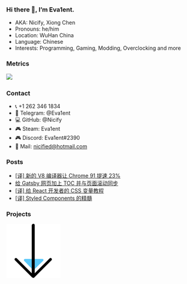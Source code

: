 ### Hi there 👋, I’m Eva1ent.

- AKA: Nicify, Xiong Chen
- Pronouns: he/him
- Location: WuHan China
- Language: Chinese
- Interests: Programming, Gaming, Modding, Overclocking and more

### Metrics
![](https://metrics.lecoq.io/nicify?template=classic&base.header=0&base.activity=0&base.community=0&base.repositories=0&base.metadata=0&isocalendar=1&languages=1&isocalendar.duration=full-year&config.timezone=Asia%2FShangha)

### Contact
- 📞 +1 262 346 1834
- 💬 Telegram: @Eva1ent
- 💻 GitHub: @Nicify
- 🎮 Steam: Eva1ent
- 🎮 Discord: Eva1ent#2390
- 📧 Mail: nicified@hotmail.com

### Posts

- [[译] 新的 V8 编译器让 Chrome 91 提速 23%](https://nicified.com/post/chrome-v91-speedup)
- [给 Gatsby 网页加上 TOC 并与页面滚动同步](https://nicified.com/post/gatsby-toc)
- [[译] 给 React 开发者的 CSS 变量教程](https://nicified.com/post/css-variables-for-react-devs)
- [[译] Styled Components 的精髓](https://nicified.com/post/styled-components-happy-path)

### Projects

![](./assets/arrow_down.svg)
